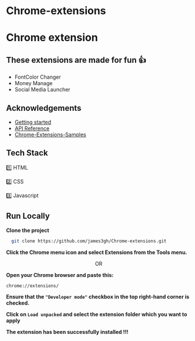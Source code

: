 # Chrome-extensions


# Chrome extension

## These extensions are made for fun 👍

* FontColor Changer
* Money Manage
* Social Media Launcher


## Acknowledgements

 - [Getting started](https://developer.chrome.com/docs/extensions/mv3/getstarted/)
 - [API Reference](https://developer.chrome.com/docs/extensions/reference/)
 - [Chrome-Extensions-Samples](https://github.com/GoogleChrome/chrome-extensions-samples)


## Tech Stack

 1️⃣ HTML

 2️⃣ CSS 

 3️⃣ Javascript



## Run Locally

**Clone the project**

```bash
  git clone https://github.com/james3gh/Chrome-extensions.git
```
**Click the Chrome menu icon and select Extensions from the Tools menu.** </br> <p align="center">OR </p>
**Open your Chrome browser and paste this:**

```bash
chrome://extensions/
```

**Ensure that the `"Developer mode"` checkbox in the top right-hand corner is checked.**

**Click on `Load unpacked` and select the extension folder which you want to apply**

**The extension has been successfully installed !!!**
